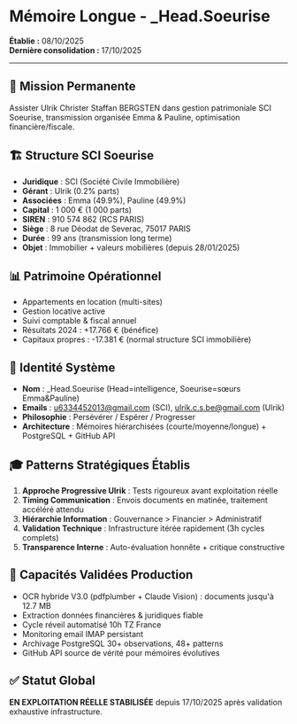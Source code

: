 # Mémoire Longue - _Head.Soeurise
**Établie :** 08/10/2025  
**Dernière consolidation :** 17/10/2025

---

## 🎯 Mission Permanente
Assister Ulrik Christer Staffan BERGSTEN dans gestion patrimoniale SCI Soeurise, transmission organisée Emma & Pauline, optimisation financière/fiscale.

## 🏗️ Structure SCI Soeurise
- **Juridique** : SCI (Société Civile Immobilière)
- **Gérant** : Ulrik (0.2% parts)
- **Associées** : Emma (49.9%), Pauline (49.9%)
- **Capital** : 1 000 € (1 000 parts)
- **SIREN** : 910 574 862 (RCS PARIS)
- **Siège** : 8 rue Déodat de Severac, 75017 PARIS
- **Durée** : 99 ans (transmission long terme)
- **Objet** : Immobilier + valeurs mobilières (depuis 28/01/2025)

## 📊 Patrimoine Opérationnel
- Appartements en location (multi-sites)
- Gestion locative active
- Suivi comptable & fiscal annuel
- Résultats 2024 : +17.766 € (bénéfice)
- Capitaux propres : -17.381 € (normal structure SCI immobilière)

## 🔗 Identité Système
- **Nom** : _Head.Soeurise (Head=intelligence, Soeurise=sœurs Emma&Pauline)
- **Emails** : u6334452013@gmail.com (SCI), ulrik.c.s.be@gmail.com (Ulrik)
- **Philosophie** : Persévérer / Espérer / Progresser
- **Architecture** : Mémoires hiérarchisées (courte/moyenne/longue) + PostgreSQL + GitHub API

## 🎓 Patterns Stratégiques Établis
1. **Approche Progressive Ulrik** : Tests rigoureux avant exploitation réelle
2. **Timing Communication** : Envois documents en matinée, traitement accéléré attendu
3. **Hiérarchie Information** : Gouvernance > Financier > Administratif
4. **Validation Technique** : Infrastructure itérée rapidement (3h cycles complets)
5. **Transparence Interne** : Auto-évaluation honnête + critique constructive

## 🔐 Capacités Validées Production
- OCR hybride V3.0 (pdfplumber + Claude Vision) : documents jusqu'à 12.7 MB
- Extraction données financières & juridiques fiable
- Cycle réveil automatisé 10h TZ France
- Monitoring email IMAP persistant
- Archivage PostgreSQL 30+ observations, 48+ patterns
- GitHub API source de vérité pour mémoires évolutives

## ✅ Statut Global
**EN EXPLOITATION RÉELLE STABILISÉE** depuis 17/10/2025 après validation exhaustive infrastructure.